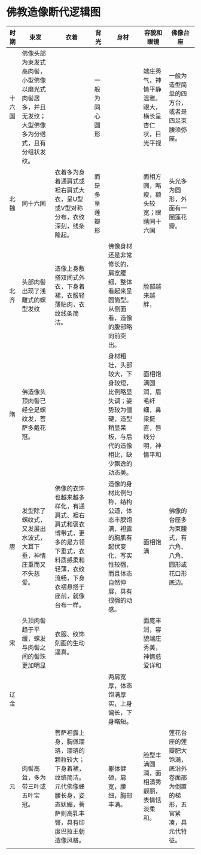 # 佛教造像断代逻辑图

| 时期   | 束发                                                         | 衣着                                                         | 背光           | 身材                                                         | 容貌和眼镜                                           | 佛像台座                                                     |
| ------ | ------------------------------------------------------------ | ------------------------------------------------------------ | -------------- | ------------------------------------------------------------ | ---------------------------------------------------- | ------------------------------------------------------------ |
| 十六国 | 佛像头部为束发式高肉髻，小型佛像以磨光式肉髻居多，并且无发纹；大型佛像多为分绺式，且有分组状发纹。 |                                                              | 一般为同心圆形 |                                                              | 端庄秀气，神情平静温雅。眼大，横长呈杏仁状，目光平视 | 一般为造型简单的四方台，或者是四足束腰须弥座。               |
| 北魏   | 同十六国                                                     | 衣着多为身着通肩式或袒右肩式大衣，呈U型或V型对称分布，衣纹深刻，线条隆起。 | 而是多呈莲瓣形 |                                                              | 面相方圆，略瘦，额头较宽；眼睛同十六国               | 头光多为圆形，外面有一圈莲花瓣。                             |
| 北齐   | 头部肉髻出现了浅雕式的螺型发纹                               | 造像上身敷搭双间式外衣，下身着裙，衣服轻薄贴肉，衣纹线条简洁。 |                | 佛像身材还是非常修长的，肩宽腰细，整体看起来呈圆筒型。从侧面看，造像的腹部略向前突出。 | 脸部越来越胖，                                       |                                                              |
| 隋     | 佛造像头顶肉髻已经全是螺纹发，菩萨多戴花冠。                 |                                                              |                | 身材粗壮，头部较大，下身较短，比例略显失调；姿势较为僵硬，造型稍显呆板，与后代的造像相比，缺少飘逸的动态美。 | 面相饱满圆润，眉毛纤细，鼻梁挺直，唇线分明，神情平和 |                                                              |
| 唐     | 发型除了螺纹式，又发展出水波式，大耳下垂，神情庄重而又不失慈爱。 | 佛像的衣饰也越来越多样化，有通肩式、袒右肩式和褒衣博带式，更多的是方领下垂式，衣料质感柔和轻薄，衣纹流畅，下身衣褶悬搭于座前，就像台布一样。 |                | 造像的身材比例匀称，结构公道，体态丰腴饱满，袒露的胸肌有起伏变化，写实性较强，而且体态自然伸展，具有很强的动感。 | 面相饱满                                             | 佛像的台座多为束腰式，有六角、八角、圆形或花口形底边。       |
| 宋     | 头顶肉髻趋于平缓，螺发与肉髻之间的髻珠更加明显               | 衣服、纹饰刻画的生动逼真。                                   |                |                                                              | 面庞丰润，容貌端庄秀美，神情慈爱详和                 |                                                              |
| 辽金   |                                                              |                                                              |                | 两肩宽厚，体态饱满厚实，上身偏长，下身略短。                 |                                                      |                                                              |
| 元     | 肉髻高耸，多为带三叶或五叶宝冠。                             | 菩萨袒露上身，胸佩璎珞，璎珞的颗粒较大；下身着裙，纹络简洁。元代佛像蜂腰长身，姿态妩媚，菩萨则高乳丰臀，具有印度巴拉王朝造像风格。 |                | 躯体健硕，肩宽，腰细，胸部丰满。                             | 脸型丰满圆润，面相清秀靓丽，表情恬淡柔和。           | 莲花台座的莲瓣肥大饱满，底沿外卷面部为倒置的梯形，五官紧凑，具元代特征。 |
|        |                                                              |                                                              |                |                                                              |                                                      |                                                              |